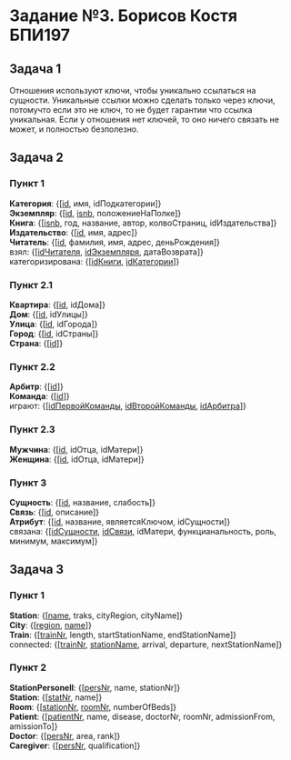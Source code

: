# Задание №3. Борисов Костя БПИ197
## Задача 1
Отношения используют ключи, чтобы уникально ссылаться на сущности. Уникальные ссылки можно сделать только через ключи, потомучто если это не ключ, то не будет гарантии что ссылка уникальная. Если у отношения нет ключей, то оно ничего связать не может, и полностью безполезно.

## Задача 2
### Пункт 1

**Категория**: {[<u>id</u>, имя, idПодкатегории]}\
**Экземпляр**: {[<u>id</u>, <u>isnb</u>, положениеНаПолке]}\
**Книга**: {[<u>isnb</u>, год, название, автор, колвоCтраниц, idИздательства]}\
**Издательство**: {[<u>id</u>, имя, адрес]}\
**Читатель**: {[<u>id</u>, фамилия, имя, адрес, деньРождения]}\
взял: {[<u>idЧитателя</u>, <u>idЭкземпляря</u>, датаВозврата]}\
категоризирована: {[<u>idКниги</u>, <u>idКатегории</u>]}

### Пункт 2.1

**Квартира**: {[<u>id</u>, idДома]}\
**Дом**: {[<u>id</u>, idУлицы]}\
**Улица**: {[<u>id</u>, idГорода]}\
**Город**: {[<u>id</u>, idСтраны]}\
**Страна**: {[<u>id</u>]}

### Пункт 2.2
**Арбитр**: {[<u>id</u>]}\
**Команда**: {[<u>id</u>]}\
играют: {[<u>idПервойКоманды</u>, <u>idВторойКоманды</u>, <u>idАрбитра</u>]}

### Пункт 2.3
**Мужчина**: {[<u>id</u>, idОтца, idМатери]}\
**Женщина**: {[<u>id</u>, idОтца, idМатери]}

### Пункт 3
**Сущность**: {[<u>id</u>, название, слабость]}\
**Связь**: {[<u>id</u>, описание]}\
**Атрибут**: {[<u>id</u>, название, являетсяКлючом, idСущности]}\
связана: {[<u>idСущности</u>, <u>idСвязи</u>, idМатери, функцианальность, роль, минимум, максимум]}

## Задача 3
### Пункт 1
**Station**: {[<u>name</u>, traks, cityRegion, cityName]}\
**City**: {[<u>region</u>, <u>name</u>]}\
**Train**: {[<u>trainNr</u>, length, startStationName, endStationName]}\
connected: {[<u>trainNr</u>, <u>stationName</u>, arrival, departure, nextStationName]}

### Пункт 2
**StationPersonell**: {[<u>persNr</u>, name, stationNr]}\
**Station**: {[<u>statNr</u>, name]}\
**Room**: {[<u>stationNr</u>, <u>roomNr</u>, numberOfBeds]}\
**Patient**: {[<u>patientNr</u>, name, disease, doctorNr, roomNr, admissionFrom, amissionTo]}\
**Doctor**: {[<u>persNr</u>, area, rank]}\
**Caregiver**: {[<u>persNr</u>, qualification]}
